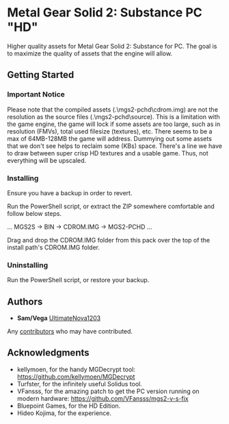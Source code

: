 # Metal Gear Solid 2: Substance PC "HD"

Higher quality assets for Metal Gear Solid 2: Substance for PC. The goal is to maximize the quality of assets that the engine will allow.

## Getting Started

### Important Notice

Please note that the compiled assets (.\mgs2-pchd\cdrom.img) are not the resolution as the source files (.\mgs2-pchd\source). This is a limitation with the game engine, the game will lock if some assets are too large, such as in resolution (FMVs), total used filesize (textures), etc. There seems to be a max of 64MB-128MB the game will address. Dummying out some assets that we don't see helps to reclaim some (KBs) space. There's a line we have to draw between super crisp HD textures and a usable game. Thus, not everything will be upscaled.

### Installing

Ensure you have a backup in order to revert.

Run the PowerShell script, or extract the ZIP somewhere comfortable and follow below steps.

...
MGS2S
 -> BIN
 -> CDROM.IMG
 -> MGS2-PCHD
...

Drag and drop the CDROM.IMG folder from this pack over the top of the install path's CDROM.IMG folder.

### Uninstalling

Run the PowerShell script, or restore your backup.

## Authors

* **Sam/Vega** [UltimateNova1203](https://github.com/UltimateNova1203)

Any [contributors](https://github.com/UltimateNova1203/mgs2-pchd/contributors) who may have contributed.

## Acknowledgments

* kellymoen, for the handy MGDecrypt tool: https://github.com/kellymoen/MGDecrypt
* Turfster, for the infinitely useful Solidus tool.
* VFansss, for the amazing patch to get the PC version running on modern hardware: https://github.com/VFansss/mgs2-v-s-fix
* Bluepoint Games, for the HD Edition.
* Hideo Kojima, for the experience.